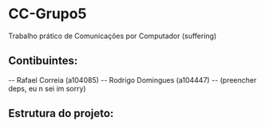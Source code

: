 # CC-Grupo5
Trabalho prático de Comunicações por Computador (suffering)

## Contibuintes:
-- Rafael Correia (a104085)
-- Rodrigo Domingues (a104447)
-- (preencher deps, eu n sei im sorry)

## Estrutura do projeto:
